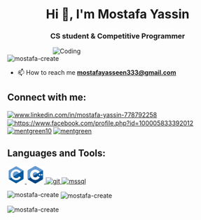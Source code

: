 
<h1 align="center">Hi 👋, I'm Mostafa Yassin</h1>
<h3 align="center">CS student & Competitive Programmer</h3>
<img align="right" alt="Coding" width="400" src="https://camo.githubusercontent.com/7de37139d0b4c1ce40865e799b446c0e963a3dd8fb68d239707237c40604fa3d/68747470733a2f2f63646e2e6472696262626c652e636f6d2f75736572732f3733303730332f73637265656e73686f74732f363538313234332f6176656e746f2e676966">

<p align="left"> <img src="https://komarev.com/ghpvc/?username=mostafa-create&label=Profile%20views&color=0e75b6&style=flat" alt="mostafa-create" /> </p>

- 📫 How to reach me **mostafayasseen333@gmail.com**

<h2 align="left">Connect with me:</h2>
<p align="left">
<a href="https://linkedin.com/in/www.linkedin.com/in/mostafa-yassin-778792258" target="blank"><img align="center" src="https://raw.githubusercontent.com/rahuldkjain/github-profile-readme-generator/master/src/images/icons/Social/linked-in-alt.svg" alt="www.linkedin.com/in/mostafa-yassin-778792258" height="30" width="40" /></a>
<a href="https://fb.com/https://www.facebook.com/profile.php?id=100005833392012" target="blank"><img align="center" src="https://raw.githubusercontent.com/rahuldkjain/github-profile-readme-generator/master/src/images/icons/Social/facebook.svg" alt="https://www.facebook.com/profile.php?id=100005833392012" height="30" width="40" /></a>
<a href="https://www.codechef.com/users/mentgreen10" target="blank"><img align="center" src="https://cdn.jsdelivr.net/npm/simple-icons@3.1.0/icons/codechef.svg" alt="mentgreen10" height="30" width="40" /></a>
<a href="https://codeforces.com/profile/mentgreen" target="blank"><img align="center" src="https://raw.githubusercontent.com/rahuldkjain/github-profile-readme-generator/master/src/images/icons/Social/codeforces.svg" alt="mentgreen" height="30" width="40" /></a>
</p>

<h2 align="left">Languages and Tools:</h2>
<p align="left"> <a href="https://www.cprogramming.com/" target="_blank" rel="noreferrer"> <img src="https://raw.githubusercontent.com/devicons/devicon/master/icons/c/c-original.svg" alt="c" width="40" height="40"/> </a> <a href="https://www.w3schools.com/cpp/" target="_blank" rel="noreferrer"> <img src="https://raw.githubusercontent.com/devicons/devicon/master/icons/cplusplus/cplusplus-original.svg" alt="cplusplus" width="40" height="40"/> </a> <a href="https://git-scm.com/" target="_blank" rel="noreferrer"> <img src="https://www.vectorlogo.zone/logos/git-scm/git-scm-icon.svg" alt="git" width="40" height="40"/> </a> <a href="https://www.microsoft.com/en-us/sql-server" target="_blank" rel="noreferrer"> <img src="https://www.svgrepo.com/show/303229/microsoft-sql-server-logo.svg" alt="mssql" width="40" height="40"/> </a> </p>

<p><img align="left" src="https://github-readme-stats.vercel.app/api/top-langs?username=mostafa-create&show_icons=true&locale=en&layout=compact" alt="mostafa-create" /></p>

<p>&nbsp;<img align="center" src="https://github-readme-stats.vercel.app/api?username=mostafa-create&show_icons=true&locale=en" alt="mostafa-create" /></p>

<p><img align="center" src="https://github-readme-streak-stats.herokuapp.com/?user=mostafa-create&" alt="mostafa-create" /></p>
